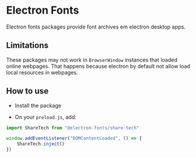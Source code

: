 # Electron Fonts

Electron fonts packages provide font archives em electron desktop apps.

## Limitations

These packages may not work in `BrowserWindow` instances that loaded online webpages. That happens because electron by default not allow load local resources in webpages.

## How to use

* Install the package

* On your `preload.js`, add:

```ts
import ShareTech from "@electron-fonts/share-tech"

window.addEventListener("DOMContentLoaded", () => {
    ShareTech.inject()
})
```